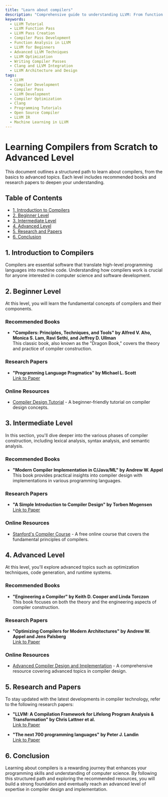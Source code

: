 ```yaml
---
title: "Learn about compilers"
description: "Comprehensive guide to understanding LLVM: From function passes to creating your own LLVM passes and developing a compiler pass. Ideal for learners and developers."
keywords:
  - LLVM Tutorial
  - LLVM Function Pass
  - LLVM Pass Creation
  - Compiler Pass Development
  - Function Analysis in LLVM
  - LLVM for Beginners
  - Advanced LLVM Techniques
  - LLVM Optimization
  - Writing Compiler Passes
  - Clang and LLVM Integration
  - LLVM Architecture and Design
tags:
  - LLVM
  - Compiler Development
  - Compiler Pass
  - LLVM Development
  - Compiler Optimization
  - Clang
  - Programming Tutorials
  - Open Source Compiler
  - LLVM IR
  - Machine Learning in LLVM
---
```


# Learning Compilers from Scratch to Advanced Level

This document outlines a structured path to learn about compilers, from the basics to advanced topics. Each level includes recommended books and research papers to deepen your understanding.

## Table of Contents
- [1. Introduction to Compilers](#1-introduction-to-compilers)
- [2. Beginner Level](#2-beginner-level)
- [3. Intermediate Level](#3-intermediate-level)
- [4. Advanced Level](#4-advanced-level)
- [5. Research and Papers](#5-research-and-papers)
- [6. Conclusion](#6-conclusion)

## 1. Introduction to Compilers
Compilers are essential software that translate high-level programming languages into machine code. Understanding how compilers work is crucial for anyone interested in computer science and software development.

## 2. Beginner Level
At this level, you will learn the fundamental concepts of compilers and their components.

### Recommended Books
- **"Compilers: Principles, Techniques, and Tools" by Alfred V. Aho, Monica S. Lam, Ravi Sethi, and Jeffrey D. Ullman**  
  This classic book, also known as the "Dragon Book," covers the theory and practice of compiler construction.

### Research Papers
- **"Programming Language Pragmatics" by Michael L. Scott**  
  [Link to Paper](https://www.cs.rochester.edu/u/scott/pragmatics/)

### Online Resources
- [Compiler Design Tutorial](https://www.tutorialspoint.com/compiler_design/index.htm) - A beginner-friendly tutorial on compiler design concepts.

## 3. Intermediate Level
In this section, you'll dive deeper into the various phases of compiler construction, including lexical analysis, syntax analysis, and semantic analysis.

### Recommended Books
- **"Modern Compiler Implementation in C/Java/ML" by Andrew W. Appel**  
  This book provides practical insights into compiler design with implementations in various programming languages.

### Research Papers
- **"A Simple Introduction to Compiler Design" by Torben Mogensen**  
  [Link to Paper](https://www.researchgate.net/publication/320711706_Introduction_to_Compiler_Design)

### Online Resources
- [Stanford's Compiler Course](https://www.cs143.org/) - A free online course that covers the fundamental principles of compilers.

## 4. Advanced Level
At this level, you'll explore advanced topics such as optimization techniques, code generation, and runtime systems.

### Recommended Books
- **"Engineering a Compiler" by Keith D. Cooper and Linda Torczon**  
  This book focuses on both the theory and the engineering aspects of compiler construction.

### Research Papers
- **"Optimizing Compilers for Modern Architectures" by Andrew W. Appel and Jens Palsberg**  
  [Link to Paper](https://eden.dei.uc.pt/~amilcar/pdf/CompilerInJava.pdf)

### Online Resources
- [Advanced Compiler Design and Implementation](https://www.amazon.com/Advanced-Compiler-Design-Implementation-Elsevier/dp/1558603204) - A comprehensive resource covering advanced topics in compiler design.

## 5. Research and Papers
To stay updated with the latest developments in compiler technology, refer to the following research papers:
- **"LLVM: A Compilation Framework for Lifelong Program Analysis & Transformation" by Chris Lattner et al.**  
  [Link to Paper](hhttps://llvm.org/pubs/2003-09-30-LifelongOptimizationTR.pdf)

- **"The next 700 programming languages" by Peter J. Landin**  
  [Link to Paper](https://dl.acm.org/doi/10.1145/365230.365257)

## 6. Conclusion
Learning about compilers is a rewarding journey that enhances your programming skills and understanding of computer science. By following this structured path and exploring the recommended resources, you will build a strong foundation and eventually reach an advanced level of expertise in compiler design and implementation.
